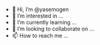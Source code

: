 - 👋 Hi, I’m @yasemogen
- 👀 I’m interested in ...
- 🌱 I’m currently learning ...
- 💞️ I’m looking to collaborate on ...
- 📫 How to reach me ...

<!---
yasemogen/yasemogen is a ✨ special ✨ repository because its `README.md` (this file) appears on your GitHub profile.
You can click the Preview link to take a look at your changes.
--->
